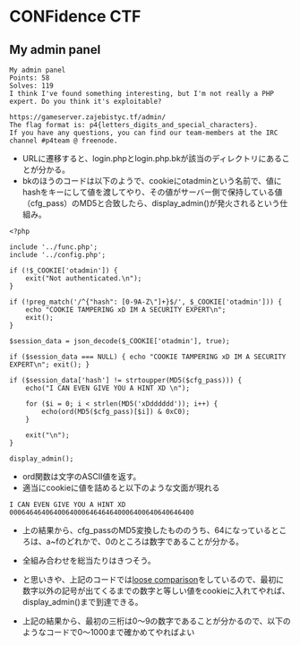 # CONFidence CTF

## My admin panel

```
My admin panel
Points: 58
Solves: 119
I think I've found something interesting, but I'm not really a PHP expert. Do you think it's exploitable?

https://gameserver.zajebistyc.tf/admin/
The flag format is: p4{letters_digits_and_special_characters}.
If you have any questions, you can find our team-members at the IRC channel #p4team @ freenode.
```

* URLに遷移すると、login.phpとlogin.php.bkが該当のディレクトリにあることが分かる。
* bkのほうのコードは以下のようで、cookieにotadminという名前で、値にhashをキーにして値を渡してやり、その値がサーバー側で保持している値（cfg_pass）のMD5と合致したら、display_admin()が発火されるという仕組み。

```
<?php

include '../func.php';
include '../config.php';

if (!$_COOKIE['otadmin']) {
    exit("Not authenticated.\n");
}

if (!preg_match('/^{"hash": [0-9A-Z\"]+}$/', $_COOKIE['otadmin'])) {
    echo "COOKIE TAMPERING xD IM A SECURITY EXPERT\n";
    exit();
}

$session_data = json_decode($_COOKIE['otadmin'], true);

if ($session_data === NULL) { echo "COOKIE TAMPERING xD IM A SECURITY EXPERT\n"; exit(); }

if ($session_data['hash'] != strtoupper(MD5($cfg_pass))) {
    echo("I CAN EVEN GIVE YOU A HINT XD \n");

    for ($i = 0; i < strlen(MD5('xDdddddd')); i++) {
        echo(ord(MD5($cfg_pass)[$i]) & 0xC0);
    }

    exit("\n");
}

display_admin();

```

* ord関数は文字のASCII値を返す。
* 適当にcookieに値を詰めると以下のような文面が現れる

```
I CAN EVEN GIVE YOU A HINT XD 0006464640640064000646464640006400640640646400
```

* 上の結果から、cfg_passのMD5変換したもののうち、64になっているところは、a~fのどれかで、0のところは数字であることが分かる。

* 全組み合わせを総当たりはきつそう。

* と思いきや、上記のコードでは[loose comparison](https://www.owasp.org/images/6/6b/PHPMagicTricks-TypeJuggling.pdf)をしているので、最初に数字以外の記号が出てくるまでの数字と等しい値をcookieに入れてやれば、display_admin()まで到達できる。

* 上記の結果から、最初の三桁は0～9の数字であることが分かるので、以下のようなコードで0～1000まで確かめてやればよい

